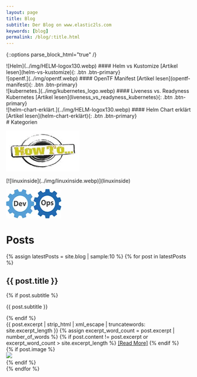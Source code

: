 ```yaml
---
layout: page
title: Blog
subtitle: Der Blog on www.elastic2ls.com
keywords: [blog]
permalink: /blog/:title.html
---
```

{::options parse_block_html="true" /}
<!--- SLIDER -->
<div class="slider">
<!-- SLIDER BG IMAGE -->
<div class="sl-img-container-blog">
<div id="carousel-top" class="carousel" data-interval="5000" data-ride="carousel">
<div class="carousel-inner">


<div class="item active">![Helm](../img/HELM-logox130.webp)
#### Helm vs Kustomize
[Artikel lesen](helm-vs-kustomize){: .btn .btn-primary}
</div>

<div class="item">![opentf.](../img/opentf.webp)
#### OpenTF Manifest
[Artikel lesen](opentf-manifest){: .btn .btn-primary}
</div>

<div class="item">![kubernetes.](../img/kubernetes_logo.webp)
#### Liveness vs. Readyness Kubernetes
[Artikel lesen](liveness_vs_readyness_kubernetes){: .btn .btn-primary}
</div>

<div class="item">![helm-chart-erklärt.](../img/HELM-logox130.webp)
#### Helm Chart erklärt
[Artikel lesen](helm-chart-erklärt){: .btn .btn-primary}
</div>

</div>
</div>
</div>
<!-- SLIDER BG IMAGE -->
</div>
<!--- SLIDER -->

<!--- GRID -->
<div class="grid">

<div class="grid-content-categories">
# Kategorien

<div class="col-sm-8 col-md-4">
<div class="boxes blog">

[![howtos](../img/howto_small.webp)](howtos)
</div>
</div>

<div class="col-sm-8 col-md-4">
<div class="boxes blog">
[![linuxinside](../img/linuxinside.webp)](linuxinside)

</div>
</div>

<div class="col-sm-8 col-md-4">
<div class="boxes blog">

[![devops](../img/devops-300x152.webp)](devops)
</div>
</div>




</div>

<div class="grid-content">

# Posts

<div class="posts-list">

{% assign latestPosts = site.blog | sample:10 %}
{% for post in latestPosts %}
<div class="blog-articles">
<h2 class="post-title">{{ post.title }}</h2>

{% if post.subtitle %}
<p class="post-subtitle">
	    {{ post.subtitle }}
</p>
{% endif %}

<div class="post-entry-container">
<div class="post-entry">
{{ post.excerpt | strip_html | xml_escape | truncatewords: site.excerpt_length }}
{% assign excerpt_word_count = post.excerpt | number_of_words %}
{% if post.content != post.excerpt or excerpt_word_count > site.excerpt_length %}
<a href="{{ post.url | relative_url }}" class="post-read-more">[Read&nbsp;More]</a>
{% endif %}
</div>
{% if post.image %}
<div class="post-image">
<a href="{{ post.url | relative_url }}">
<img src="{{ post.image | relative_url }}">
</a>
</div>
{% endif %}
</div>
</div>
{% endfor %}
</div>

</div>

</div>
<!--- GRID -->
